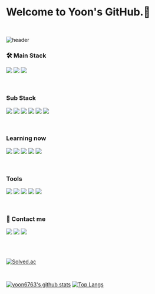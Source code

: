 # Welcome to Yoon's GitHub.👋
<div align="left">
  
  </br>
  
![header](https://capsule-render.vercel.app/api?type=slice&color=4bd0b2&height=200&section=header&text=yoon6763&fontSize=45)


### 🛠 Main Stack
  
  <img src="https://img.shields.io/badge/Java-007396?style=flat-square&logo=java&logoColor=white"/> <img src="https://img.shields.io/badge/Android-3DDC84?style=flat-square&logo=android&logoColor=white"/> <img src="https://img.shields.io/badge/Kotlin-7F52FF?style=flat-square&logo=Kotlin&logoColor=white"/> 

  </br>

### Sub Stack

   <img src="https://img.shields.io/badge/HTML5-E34F26?style=flat-square&logo=html5&logoColor=white"/> <img src="https://img.shields.io/badge/CSS3-1572B6?style=flat-square&logo=css3&logoColor=white"/> <img src="https://img.shields.io/badge/JavaScript-F7DF1E?style=flat-square&logo=javascript&logoColor=black"/> <img src="https://img.shields.io/badge/MySQL-4479A1?style=flat-square&logo=mysql&logoColor=white"/> <img src="https://img.shields.io/badge/Python-3776AB?style=flat-square&logo=python&logoColor=white"/> <img src="https://img.shields.io/badge/Django-092E20?style=flat-square&logo=django&logoColor=white"/>

  </br>

### Learning now

<img src="https://img.shields.io/badge/Flutter-02569B?style=flat-square&logo=flutter&logoColor=white"/> <img src="https://img.shields.io/badge/Dart-0175C2?style=flat-square&logo=dart&logoColor=white"/> <img src="https://img.shields.io/badge/Spring-6DB33F?style=flat-square&logo=Spring&logoColor=white"/> <img src="https://img.shields.io/badge/SpringBoot-6DB33F?style=flat-square&logo=SpringBoot&logoColor=white"/> <img src="https://img.shields.io/badge/Docker-2496ED?style=flat-square&logo=Docker&logoColor=white"/>

</br>

### Tools
  
<img src="https://img.shields.io/badge/GitHub-181717?style=flat-square&logo=github&logoColor=white"/> <img src="https://img.shields.io/badge/Git-F05032?style=flat-square&logo=git&logoColor=white"/> <img src="https://img.shields.io/badge/SourceTree-0052CC?style=flat-square&logo=SourceTree&logoColor=white"/> <img src="https://img.shields.io/badge/Figma-F24E1E?style=flat-square&logo=figma&logoColor=white"/> <img src="https://img.shields.io/badge/Notion-eeeeee?style=flat-square&logo=notion&logoColor=black"/>

  </br>
  
### 👋 Contact me
<a href = "https://tricolor-package-3b1.notion.site/e8945c2458394c0984bbd55c74b5846f"><img src="https://img.shields.io/badge/Notion-eeeeee?style=flat-square&logo=notion&logoColor=black"/></a> <img src="https://img.shields.io/badge/Gmail-EA4335?style=flat-square&logo=gmail&logoColor=white"/> <a href = "https://uknowblog.tistory.com/"><img src="https://img.shields.io/badge/Tistory-eeeeee?style=flat-square&logo=tistory&logoColor=black"/></a>
    
 </br>
</br>
  
  [![Solved.ac](http://mazassumnida.wtf/api/v2/generate_badge?boj=yoon6763)](https://solved.ac/yoon6763)
  
  </br>
 
 [![yoon6763's github stats](https://github-readme-stats.vercel.app/api?username=yoon6763)](https://github.com/anuraghazra/github-readme-stats) [![Top Langs](https://github-readme-stats.vercel.app/api/top-langs/?username=yoon6763&layout=compact)](https://github.com/yoon6763/github-readme-stats)

</div>




<!--
**yoon6763/yoon6763** is a ✨ _special_ ✨ repository because its `README.md` (this file) appears on your GitHub profile.

Here are some ideas to get you started:

- 🔭 I’m currently working on ...
- 🌱 I’m currently learning ...
- 👯 I’m looking to collaborate on ...
- 🤔 I’m looking for help with ...
- 💬 Ask me about ...
- 📫 How to reach me: ...
- 😄 Pronouns: ...
- ⚡ Fun fact: ...
-->

